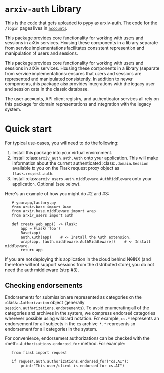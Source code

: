 # ``arxiv-auth`` Library

This is the code that gets uploaded to pypy as arxiv-auth. The code
for the `/login` pages lives in [`accounts`](../accounts).

This package provides core functionality for working with users and
sessions in arXiv services. Housing these components in a library
separate from service implementations facilitates consistent
represention and manipulation of users and sessions.

This package provides core functionality for working with users and
sessions in arXiv services. Housing these components in a library
(separate from service implementations) ensures that users and
sessions are represented and manipulated consistently. In addition to
newer components, this package also provides integrations with the
legacy user and session data in the classic database.

The user accounts, API client registry, and authenticator services all rely on
this package for domain representations and integration with the legacy
system.

# Quick start
For typical use-cases, you will need to do the following:

1. Install this package into your virtual environment.
2. Install :class:`arxiv_auth.auth.Auth` onto your application. This will make
   information about the current authenticated :class:`.domain.Session`
   available to you on the Flask request proxy object as
   ``flask.request.auth``.
3. Install :class:`arxiv_users.auth.middleware.AuthMiddleware` onto your
   application. Optional (see below).

Here's an example of how you might do #2 and #3:
```
   # yourapp/factory.py
   from arxiv.base import Base
   from arxiv.base.middleware import wrap
   from arxiv_users import auth

   def create_web_app() -> Flask:
       app = Flask('foo')
       Base(app)
       auth.Auth(app)    # <- Install the Auth extension.
       wrap(app, [auth.middleware.AuthMiddleware])    # <- Install middleware.
       return app
```
If you are not deploying this application in the cloud behind NGINX (and
therefore will not support sessions from the distributed store), you do not
need the auth middleware (step #3).

Checking endorsements
---------------------
Endorsements for submission are represented as categories on the
:class:`.Authorization` object (generally
``session.authorizations.endorsements``). To avoid enumerating all of
the categories and archives in the system, we compress endorsed
categories wherever possible using wildcard notation. For example,
``cs.*`` represents an endorsement for all subjects in the ``cs``
archive. ``*.*`` represents an endorsement for all categories in the
system.

For convenience, endorsement authorizations can be checked with the
:meth:`.Authorizations.endorsed_for` method. For example:

```
   from flask import request

   if request.auth.authorizations.endorsed_for("cs.AI"):
       print("This user/client is endorsed for cs.AI")
```


